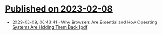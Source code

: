 # [Published on 2023-02-08](index.md)

* [2023-02-08, 06:43:41](https://news.ycombinator.com/item?id=34704948) - [Why Browsers Are Essential and How Operating Systems Are Holding Them Back [pdf]](https://research.mozilla.org/files/2022/10/Mozilla-Five-Walled-Gardens.pdf)
